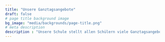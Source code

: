 ```yaml
---
title: "Unsere Ganztagsangebote"
draft: false
# page title background image
bg_image: "media/backgrounds/page-title.png"
# meta description
description : "Unsere Schule stellt allen Schülern viele Ganztagsangebote zur Verfügung. Diese sind hier aufgelistet."
---
```

